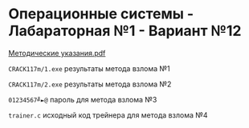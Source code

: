 # Операционные системы - Лабараторная №1 - Вариант №12

[Методические указания.pdf](https://github.com/eeeeagle/OS_1/files/9551126/default.pdf)

`CRACK117m/1.exe` результаты метода взлома №1

`CRACK117m/2.exe` результаты метода взлома №2

`01234567╝►@` пароль для метода взлома №3

`trainer.c` исходный код трейнера для метода взлома №4
